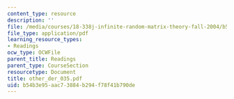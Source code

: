 ```yaml
---
content_type: resource
description: ''
file: /media/courses/18-338j-infinite-random-matrix-theory-fall-2004/b54b3e95aac73884b294f78f41b790de_other_der_035.pdf
file_type: application/pdf
learning_resource_types:
- Readings
ocw_type: OCWFile
parent_title: Readings
parent_type: CourseSection
resourcetype: Document
title: other_der_035.pdf
uid: b54b3e95-aac7-3884-b294-f78f41b790de
---
```


